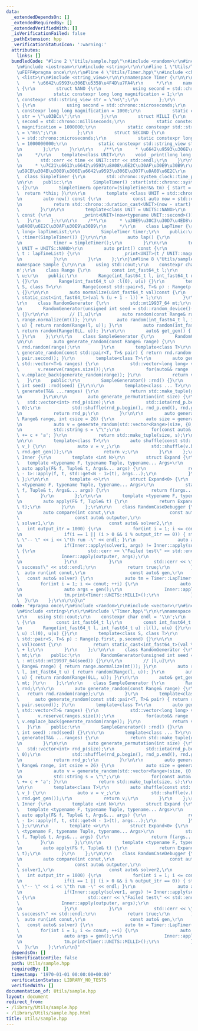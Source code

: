 ```yaml
---
data:
  _extendedDependsOn: []
  _extendedRequiredBy: []
  _extendedVerifiedWith: []
  _isVerificationFailed: false
  _pathExtension: hpp
  _verificationStatusIcon: ':warning:'
  attributes:
    links: []
  bundledCode: "#line 2 \"Utils/sample.hpp\"\n#include <random>\r\n#include <vector>\r\
    \n#include <iostream>\r\n#include <string>\r\n\r\n#line 1 \"Utils/Timer.hpp\"\n\
    \uFEFF#pragma once\r\n\r\n#line 4 \"Utils/Timer.hpp\"\n#include <chrono>\r\n#include\
    \ <list>\r\n#include <string_view>\r\n\r\nnamespace Timer {\r\n\r\n    /**\r\n\
    \     * \u6642\u9593\u306E\u5358\u4F4D\u7FA4\r\n     */\r\n    namespace UNITS\
    \ {\r\n        struct NANO {\r\n            using second = std::chrono::nanoseconds;\r\
    \n            static constexpr long long magnification = 1;\r\n            static\
    \ constexpr std::string_view str = \"ns\";\r\n        };\r\n        struct MICRO\
    \ {\r\n            using second = std::chrono::microseconds;\r\n            static\
    \ constexpr long long magnification = 1000;\r\n            static constexpr std::string_view\
    \ str = \"\u03BCs\";\r\n        };\r\n        struct MILLI {\r\n            using\
    \ second = std::chrono::milliseconds;\r\n            static constexpr long long\
    \ magnification = 1000000;\r\n            static constexpr std::string_view str\
    \ = \"ms\";\r\n        };\r\n        struct SECOND {\r\n            using second\
    \ = std::chrono::microseconds;\r\n            static constexpr long long magnification\
    \ = 1000000000;\r\n            static constexpr std::string_view str = \"s\";\r\
    \n        };\r\n    }\r\n\r\n    /**\r\n     * \u6642\u9593\u306E\u51FA\u529B\r\
    \n     */\r\n    template<class UNIT>\r\n    void _print(long long time) {\r\n\
    \        std::cerr << time << UNIT::str << std::endl;\r\n    }\r\n\r\n    /**\r\
    \n     * \u7C21\u6613\u6642\u9593\u8A08\u6E2C\u30AF\u30E9\u30B9\r\n     * \u958B\
    \u59CB\u304B\u3089\u306E\u6642\u9593\u306E\u307F\u8A08\u6E2C\r\n     */\r\n  \
    \  class SimpleTimer {\r\n        std::chrono::system_clock::time_point start;\r\
    \n\r\n    public:\r\n        SimpleTimer() :start(std::chrono::system_clock::now())\
    \ {}\r\n        SimpleTimer& operator=(SimpleTimer&& tm) { start = std::move(tm.start);\
    \  return *this; }\r\n\r\n        template <class UNIT = std::chrono::nanoseconds>\r\
    \n        auto now() const {\r\n            const auto now = std::chrono::system_clock::now();\r\
    \n            return std::chrono::duration_cast<UNIT>(now - start).count();\r\n\
    \        }\r\n\r\n        template<class UNIT = UNITS::NANO>\r\n        auto print()\
    \ const {\r\n            _print<UNIT>(now<typename UNIT::second>());\r\n     \
    \   }\r\n    };\r\n\r\n    /**\r\n     * \u30E9\u30C3\u30D7\u4ED8\u304D\u6642\u9593\
    \u8A08\u6E2C\u30AF\u30E9\u30B9\r\n     */\r\n    class LapTimer {\r\n        std::list<long\
    \ long> lapTimeList;\r\n        SimpleTimer timer;\r\n    public:\r\n        LapTimer()\
    \ :timer(SimpleTimer()) {}\r\n\r\n        auto lap() {\r\n            lapTimeList.emplace_back(timer.now());\r\
    \n            timer = SimpleTimer();\r\n        }\r\n\r\n        template<class\
    \ UNIT = UNITS::NANO>\r\n        auto print() const {\r\n            for(auto&&\
    \ t : lapTimeList) {\r\n                _print<UNIT>(t / UNIT::magnification);\r\
    \n            }\r\n        }\r\n    };\r\n}\n#line 8 \"Utils/sample.hpp\"\n\r\n\
    namespace Sample {\r\n\r\n    using std::cout;\r\n    constexpr char endl = '\\\
    n';\r\n    class Range {\r\n        const int_fast64_t l;\r\n        const int_fast64_t\
    \ u;\r\n    public:\r\n        Range(int_fast64_t l, int_fast64_t u) :l(l), u(u)\
    \ {}\r\n        Range(int_fast64_t u) :l(0), u(u) {}\r\n        template<class\
    \ S, class T>\r\n        Range(const std::pair<S, T>& p) : Range(p.first, p.second)\
    \ {}\r\n\r\n        auto normalize(uint_fast64_t val)const {\r\n            return\
    \ static_cast<int_fast64_t>(val % (u + 1 - l)) + l;\r\n        }\r\n    };\r\n\
    \r\n    class RandomGenerator {\r\n        std::mt19937_64 mt;\r\n    public:\r\
    \n        RandomGenerator(unsigned int seed = std::random_device()()) : mt(std::mt19937_64(seed))\
    \ {}\r\n\r\n        // [l,u]\r\n        auto random(const Range& range) { return\
    \ range.normalize(mt()); }\r\n        auto random(int_fast64_t l, int_fast64_t\
    \ u) { return random(Range(l, u)); }\r\n        auto random(int_fast64_t u) {\
    \ return random(Range(0LL, u)); }\r\n\r\n        auto& get_gen() { return mt;\
    \ }\r\n    };\r\n\r\n    class SampleGenerator {\r\n        RandomGenerator rnd;\r\
    \n\r\n        auto generate_random(const Range& range) {\r\n            return\
    \ rnd.random(range);\r\n        }\r\n        template<class T>\r\n        auto\
    \ generate_random(const std::pair<T, T>& pair) { return rnd.random(Range(pair.first,\
    \ pair.second)); }\r\n        template<class T>\r\n        auto generate_random(const\
    \ std::vector<T>& ranges) {\r\n            std::vector<long long> v;\r\n     \
    \       v.reserve(ranges.size());\r\n            for(auto&& range : ranges) {\
    \ v.emplace_back(generate_random(range)); }\r\n            return v;\r\n     \
    \   }\r\n    public:\r\n        SampleGenerator() :rnd() {}\r\n        SampleGenerator(unsigned\
    \ int seed) :rnd(seed) {}\r\n\r\n        template<class ... T>\r\n        auto\
    \ generate(T&& ...ranges) {\r\n            return std::make_tuple(generate_random(ranges)...);\r\
    \n        }\r\n\r\n        auto generate_permutation(int size) {\r\n         \
    \   std::vector<int> rnd_p(size);\r\n            std::iota(rnd_p.begin(), rnd_p.end(),\
    \ 0);\r\n            std::shuffle(rnd_p.begin(), rnd_p.end(), rnd.get_gen());\r\
    \n            return rnd_p;\r\n        }\r\n\r\n        auto generate_string(const\
    \ Range& range, int csize = 26) {\r\n            auto size = generate_random(range);\r\
    \n            auto v = generate_random(std::vector<Range>(size, {0,csize - 1}));\r\
    \n            std::string s = \"\";\r\n            for(const auto& c : v) { s\
    \ += c + 'a'; }\r\n            return std::make_tuple(size, s);\r\n        }\r\
    \n\r\n        template<class T>\r\n        auto shuffle(const std::vector<T>&\
    \ v_) {\r\n            auto v = v_;\r\n            std::shuffle(v.begin(), v.end(),\
    \ rnd.get_gen());\r\n            return v;\r\n        }\r\n    };\r\n\r\n    namespace\
    \ Inner {\r\n        template <int N>\r\n        struct Expand {\r\n         \
    \   template <typename F, typename Tuple, typename... Args>\r\n            static\
    \ auto apply(F& f, Tuple& t, Args&... args) {\r\n                return Expand<N\
    \ - 1>::apply(f, t, std::get<N - 1>(t), args...);\r\n            }\r\n       \
    \ };\r\n\r\n        template <>\r\n        struct Expand<0> {\r\n            template\
    \ <typename F, typename Tuple, typename... Args>\r\n            static auto apply(F&\
    \ f, Tuple& t, Args&... args) {\r\n                return f(args...);\r\n    \
    \        }\r\n        };\r\n\r\n        template <typename F, typename Tuple>\r\
    \n        auto apply(F& f, Tuple& t) {\r\n            return Expand<std::tuple_size<Tuple>::value>::apply(f,\
    \ t);\r\n        }\r\n    };\r\n\r\n    class RandomCaseDebugger {\r\n    public:\r\
    \n        auto compare(int conut,\r\n                     const auto& gen,\r\n\
    \                     const auto& outputer,\r\n                     const auto&\
    \ solver1,\r\n                     const auto& solver2,\r\n                  \
    \   int output_itr = 1000) {\r\n            for(int i = 1; i <= conut; ++i) {\r\
    \n                if(i == 1 || (i > 0 && i % output_itr == 0)) { std::cerr <<\
    \ \"-- \" << i << \"th run -\" << endl; }\r\n                auto args = gen();\r\
    \n                if(Inner::apply(solver1, args) != Inner::apply(solver2, args))\
    \ {\r\n                    std::cerr << \"Failed test\" << std::endl;\r\n    \
    \                Inner::apply(outputer, args);\r\n                    return false;\r\
    \n                }\r\n            }\r\n            std::cerr << \"All test are\
    \ success!\" << std::endl;\r\n            return true;\r\n        }\r\n      \
    \  auto run(int conut,\r\n                 const auto& gen,\r\n              \
    \   const auto& solver) {\r\n            auto tm = Timer::LapTimer();\r\n    \
    \        for(int i = 1; i <= conut; ++i) {\r\n                auto tm = Timer::SimpleTimer();\r\
    \n                auto args = gen();\r\n                Inner::apply(solver, args);\r\
    \n                tm.print<Timer::UNITS::MILLI>();\r\n            }\r\n      \
    \  }\r\n    };\r\n\r\n}\n"
  code: "#pragma once\r\n#include <random>\r\n#include <vector>\r\n#include <iostream>\r\
    \n#include <string>\r\n\r\n#include \"Timer.hpp\"\r\n\r\nnamespace Sample {\r\n\
    \r\n    using std::cout;\r\n    constexpr char endl = '\\n';\r\n    class Range\
    \ {\r\n        const int_fast64_t l;\r\n        const int_fast64_t u;\r\n    public:\r\
    \n        Range(int_fast64_t l, int_fast64_t u) :l(l), u(u) {}\r\n        Range(int_fast64_t\
    \ u) :l(0), u(u) {}\r\n        template<class S, class T>\r\n        Range(const\
    \ std::pair<S, T>& p) : Range(p.first, p.second) {}\r\n\r\n        auto normalize(uint_fast64_t\
    \ val)const {\r\n            return static_cast<int_fast64_t>(val % (u + 1 - l))\
    \ + l;\r\n        }\r\n    };\r\n\r\n    class RandomGenerator {\r\n        std::mt19937_64\
    \ mt;\r\n    public:\r\n        RandomGenerator(unsigned int seed = std::random_device()())\
    \ : mt(std::mt19937_64(seed)) {}\r\n\r\n        // [l,u]\r\n        auto random(const\
    \ Range& range) { return range.normalize(mt()); }\r\n        auto random(int_fast64_t\
    \ l, int_fast64_t u) { return random(Range(l, u)); }\r\n        auto random(int_fast64_t\
    \ u) { return random(Range(0LL, u)); }\r\n\r\n        auto& get_gen() { return\
    \ mt; }\r\n    };\r\n\r\n    class SampleGenerator {\r\n        RandomGenerator\
    \ rnd;\r\n\r\n        auto generate_random(const Range& range) {\r\n         \
    \   return rnd.random(range);\r\n        }\r\n        template<class T>\r\n  \
    \      auto generate_random(const std::pair<T, T>& pair) { return rnd.random(Range(pair.first,\
    \ pair.second)); }\r\n        template<class T>\r\n        auto generate_random(const\
    \ std::vector<T>& ranges) {\r\n            std::vector<long long> v;\r\n     \
    \       v.reserve(ranges.size());\r\n            for(auto&& range : ranges) {\
    \ v.emplace_back(generate_random(range)); }\r\n            return v;\r\n     \
    \   }\r\n    public:\r\n        SampleGenerator() :rnd() {}\r\n        SampleGenerator(unsigned\
    \ int seed) :rnd(seed) {}\r\n\r\n        template<class ... T>\r\n        auto\
    \ generate(T&& ...ranges) {\r\n            return std::make_tuple(generate_random(ranges)...);\r\
    \n        }\r\n\r\n        auto generate_permutation(int size) {\r\n         \
    \   std::vector<int> rnd_p(size);\r\n            std::iota(rnd_p.begin(), rnd_p.end(),\
    \ 0);\r\n            std::shuffle(rnd_p.begin(), rnd_p.end(), rnd.get_gen());\r\
    \n            return rnd_p;\r\n        }\r\n\r\n        auto generate_string(const\
    \ Range& range, int csize = 26) {\r\n            auto size = generate_random(range);\r\
    \n            auto v = generate_random(std::vector<Range>(size, {0,csize - 1}));\r\
    \n            std::string s = \"\";\r\n            for(const auto& c : v) { s\
    \ += c + 'a'; }\r\n            return std::make_tuple(size, s);\r\n        }\r\
    \n\r\n        template<class T>\r\n        auto shuffle(const std::vector<T>&\
    \ v_) {\r\n            auto v = v_;\r\n            std::shuffle(v.begin(), v.end(),\
    \ rnd.get_gen());\r\n            return v;\r\n        }\r\n    };\r\n\r\n    namespace\
    \ Inner {\r\n        template <int N>\r\n        struct Expand {\r\n         \
    \   template <typename F, typename Tuple, typename... Args>\r\n            static\
    \ auto apply(F& f, Tuple& t, Args&... args) {\r\n                return Expand<N\
    \ - 1>::apply(f, t, std::get<N - 1>(t), args...);\r\n            }\r\n       \
    \ };\r\n\r\n        template <>\r\n        struct Expand<0> {\r\n            template\
    \ <typename F, typename Tuple, typename... Args>\r\n            static auto apply(F&\
    \ f, Tuple& t, Args&... args) {\r\n                return f(args...);\r\n    \
    \        }\r\n        };\r\n\r\n        template <typename F, typename Tuple>\r\
    \n        auto apply(F& f, Tuple& t) {\r\n            return Expand<std::tuple_size<Tuple>::value>::apply(f,\
    \ t);\r\n        }\r\n    };\r\n\r\n    class RandomCaseDebugger {\r\n    public:\r\
    \n        auto compare(int conut,\r\n                     const auto& gen,\r\n\
    \                     const auto& outputer,\r\n                     const auto&\
    \ solver1,\r\n                     const auto& solver2,\r\n                  \
    \   int output_itr = 1000) {\r\n            for(int i = 1; i <= conut; ++i) {\r\
    \n                if(i == 1 || (i > 0 && i % output_itr == 0)) { std::cerr <<\
    \ \"-- \" << i << \"th run -\" << endl; }\r\n                auto args = gen();\r\
    \n                if(Inner::apply(solver1, args) != Inner::apply(solver2, args))\
    \ {\r\n                    std::cerr << \"Failed test\" << std::endl;\r\n    \
    \                Inner::apply(outputer, args);\r\n                    return false;\r\
    \n                }\r\n            }\r\n            std::cerr << \"All test are\
    \ success!\" << std::endl;\r\n            return true;\r\n        }\r\n      \
    \  auto run(int conut,\r\n                 const auto& gen,\r\n              \
    \   const auto& solver) {\r\n            auto tm = Timer::LapTimer();\r\n    \
    \        for(int i = 1; i <= conut; ++i) {\r\n                auto tm = Timer::SimpleTimer();\r\
    \n                auto args = gen();\r\n                Inner::apply(solver, args);\r\
    \n                tm.print<Timer::UNITS::MILLI>();\r\n            }\r\n      \
    \  }\r\n    };\r\n\r\n}"
  dependsOn: []
  isVerificationFile: false
  path: Utils/sample.hpp
  requiredBy: []
  timestamp: '1970-01-01 00:00:00+00:00'
  verificationStatus: LIBRARY_NO_TESTS
  verifiedWith: []
documentation_of: Utils/sample.hpp
layout: document
redirect_from:
- /library/Utils/sample.hpp
- /library/Utils/sample.hpp.html
title: Utils/sample.hpp
---
```

